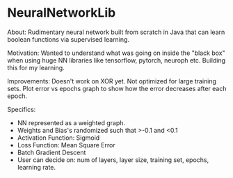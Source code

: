 # NeuralNetworkLib
About: Rudimentary neural network built from scratch in Java that can learn boolean functions via supervised learning. 

Motivation: Wanted to understand what was going on inside the "black box" when using huge NN libraries like tensorflow, pytorch, neuroph etc. Building this for my learning.

Improvements: Doesn't work on XOR yet. Not optimized for large training sets. Plot error vs epochs graph to show how the error decreases after each epoch.

Specifics: 
- NN represented as a weighted graph. 
- Weights and Bias's randomized such that >-0.1 and <0.1 
- Activation Function: Sigmoid
- Loss Function: Mean Square Error 
- Batch Gradient Descent
- User can decide on: num of layers, layer size, training set, epochs, learning rate. 
